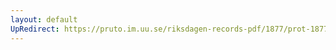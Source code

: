 ```yaml
---
layout: default
UpRedirect: https://pruto.im.uu.se/riksdagen-records-pdf/1877/prot-1877--ak--063/prot-1877--ak--063_027.pdf
---
```

